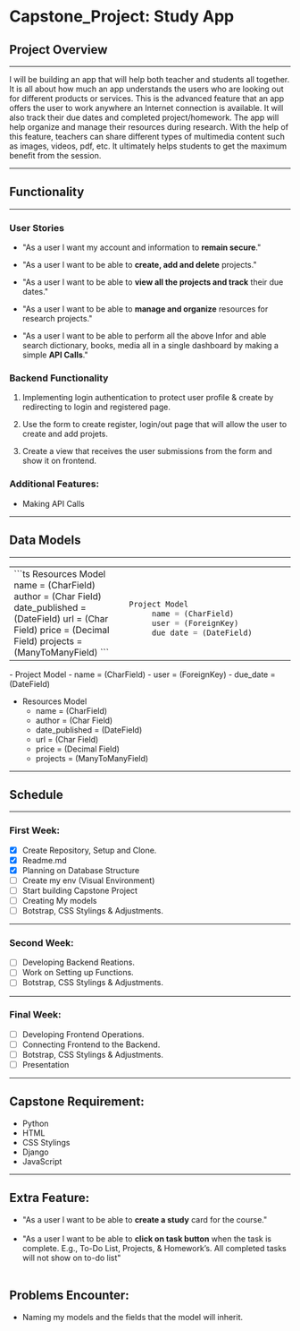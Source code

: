 # Capstone_Project: Study App

## Project Overview

---

I will be building an app that will help both teacher and students all together. It is all about how much an app understands the users who are looking out for different products or services. This is the advanced feature that an app offers the user to work anywhere an Internet connection is available. It will also track their due dates and completed project/homework. The app will help organize and manage their resources during research. With the help of this feature, teachers can share different types of multimedia content such as images, videos, pdf, etc. It ultimately helps students to get the maximum benefit from the session.

---

## Functionality

---

### User Stories

- "As a user l want my account and information to **remain secure**."

- "As a user l want to be able to **create, add and delete** projects."

- "As a user l want to be able to **view all the projects and track** their due dates."

- "As a user l want to be able to **manage and organize** resources for research projects."

- "As a user l want to be able to perform all the above Infor and able search dictionary, books, media all in a single dashboard by making a simple **API Calls**."

### Backend Functionality

1. Implementing login authentication to protect user profile & create by redirecting to login and registered page.

2. Use the form to create register, login/out page that will allow the user to create and add projets.

3. Create a view that receives the user submissions from the form and show it on frontend.

### Additional Features:

- Making API Calls

---

## Data Models

---

<table><tr><td width="400px" valign="top">
```ts
     Resources Model
     name = (CharField)
     author = (Char Field)
     date_published = (DateField)
     url = (Char Field)
     price = (Decimal Field)
     projects = (ManyToManyField)
```
</td><td width="600px"><br>

```ts
Project Model
     name = (CharField)
     user = (ForeignKey)
     due_date = (DateField)
```

</td></tr></table>
- Project Model
    - name = (CharField)
    - user = (ForeignKey)
    - due_date = (DateField)

- Resources Model
  - name = (CharField)
  - author = (Char Field)
  - date_published = (DateField)
  - url = (Char Field)
  - price = (Decimal Field)
  - projects = (ManyToManyField)

---

## Schedule

---

### First Week:

- [x] Create Repository, Setup and Clone.
- [x] Readme.md
- [x] Planning on Database Structure
- [ ] Create my env (Visual Environment)
- [ ] Start building Capstone Project
- [ ] Creating My models
- [ ] Botstrap, CSS Stylings & Adjustments.

---

### Second Week:

- [ ] Developing Backend Reations.
- [ ] Work on Setting up Functions.
- [ ] Botstrap, CSS Stylings & Adjustments.

---

### Final Week:

- [ ] Developing Frontend Operations.
- [ ] Connecting Frontend to the Backend.
- [ ] Botstrap, CSS Stylings & Adjustments.
- [ ] Presentation

---

## Capstone Requirement:

- Python
- HTML
- CSS Stylings
- Django
- JavaScript

---

## Extra Feature:

- "As a user l want to be able to **create a study** card for the course."
  <br/>
  <br/>
- "As a user l want to be able to **click on task button** when the task is complete. E.g., To-Do List, Projects, & Homework’s. All completed tasks will not show on to-do list"
  <br/>
  <br/>

## Problems Encounter:

- Naming my models and the fields that the model will inherit.
